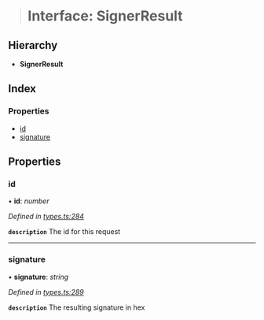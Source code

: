 > # Interface: SignerResult

## Hierarchy

* **SignerResult**

## Index

### Properties

* [id](_types_.signerresult.md#id)
* [signature](_types_.signerresult.md#signature)

## Properties

###  id

• **id**: *number*

*Defined in [types.ts:284](https://github.com/polkadot-js/api/blob/9dd0c6c/packages/api/src/types.ts#L284)*

**`description`** The id for this request

___

###  signature

• **signature**: *string*

*Defined in [types.ts:289](https://github.com/polkadot-js/api/blob/9dd0c6c/packages/api/src/types.ts#L289)*

**`description`** The resulting signature in hex